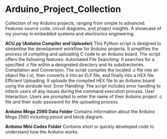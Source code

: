 # Arduino_Project_Collection
Collection of my Arduino projects, ranging from simple to advanced. Features source code, circuit diagrams, and project insights. A showcase of my journey in embedded systems and electronics engineering.

**ACU.py (Arduino Compiler and Uploader)**
This Python script is designed to streamline the development workflow for Arduino projects. It simplifies the process of compiling and uploading C code to an Arduino board. 
The script offers the following features:
Automated File Searching: It searches for a specified .c file within a designated directory and its subdirectories.
Compilation and Conversion: The script compiles the located .c file into an object file (.o), then converts it into an ELF file, and finally into a HEX file.
Efficient Uploading: It uploads the compiled HEX file to an Arduino board using the avrdude tool.
Error Handling: The script includes error handling to inform users of any issues during the command execution process.
User Interaction: Users are prompted to enter the name of their Arduino project .c file and their sudo password for the uploading process.

**Arduino Mega 2560 Data Folder**
Contains information about the Arduino Mega 2560 including pinout and block diagram.

**Arduino Mini Codes Folder**
Contains short or quickly developed code to understand how the Arduino works.
